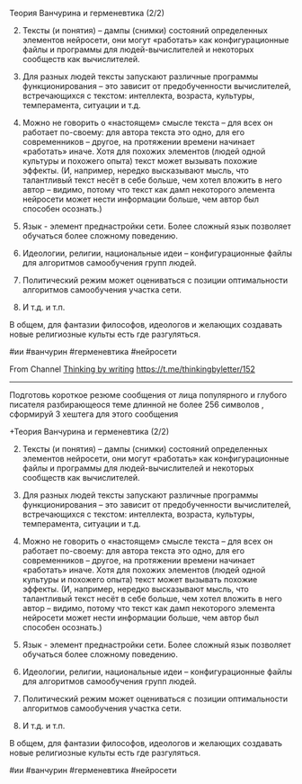 Теория Ванчурина и герменевтика (2/2)

2. Тексты (и понятия) – дампы (снимки) состояний определенных элементов нейросети, они могут «работать» как конфигурационные файлы и программы для людей-вычислителей и некоторых сообществ как вычислителей.

2. Для разных людей тексты запускают различные программы функционирования – это зависит от предобученности вычислителей, встречающихся с текстом: интеллекта, возраста, культуры, темперамента, ситуации и т.д.

2. Можно не говорить о «настоящем» смысле текста – для всех он работает по-своему: для автора текста это одно, для его современников – другое, на протяжении времени начинает «работать» иначе. Хотя для похожих элементов (людей одной культуры и похожего опыта) текст может вызывать похожие эффекты. (И, например, нередко высказывают мысль, что талантливый текст несёт в себе больше, чем хотел вложить в него автор – видимо, потому что текст как дамп некоторого элемента нейросети может нести информации больше, чем автор был способен осознать.)

2. Язык - элемент преднастройки сети. Более сложный язык позволяет обучаться более сложному поведению.

2. Идеологии, религии, национальные идеи – конфигурационные файлы для алгоритмов самообучения групп людей.

2. Политический режим может оцениваться с позиции оптимальности алгоритмов самообучения участка сети.

2. И т.д. и т.п.

В общем, для фантазии философов, идеологов и желающих создавать новые религиозные культы есть где разгуляться.

\#ии #ванчурин #герменевтика #нейросети

From Channel 
[Thinking by writing](/404)
https://t.me/thinkingbyletter/152

---

Подготовь короткое резюме сообщения от лица популярного и глубого писателя разбирающеося теме длинной не более 256 символов , сформируй 3 хештега для этого сообщения 

+Теория Ванчурина и герменевтика (2/2)

2. Тексты (и понятия) – дампы (снимки) состояний определенных элементов нейросети, они могут «работать» как конфигурационные файлы и программы для людей-вычислителей и некоторых сообществ как вычислителей.

2. Для разных людей тексты запускают различные программы функционирования – это зависит от предобученности вычислителей, встречающихся с текстом: интеллекта, возраста, культуры, темперамента, ситуации и т.д.

2. Можно не говорить о «настоящем» смысле текста – для всех он работает по-своему: для автора текста это одно, для его современников – другое, на протяжении времени начинает «работать» иначе. Хотя для похожих элементов (людей одной культуры и похожего опыта) текст может вызывать похожие эффекты. (И, например, нередко высказывают мысль, что талантливый текст несёт в себе больше, чем хотел вложить в него автор – видимо, потому что текст как дамп некоторого элемента нейросети может нести информации больше, чем автор был способен осознать.)

2. Язык - элемент преднастройки сети. Более сложный язык позволяет обучаться более сложному поведению.

2. Идеологии, религии, национальные идеи – конфигурационные файлы для алгоритмов самообучения групп людей.

2. Политический режим может оцениваться с позиции оптимальности алгоритмов самообучения участка сети.

2. И т.д. и т.п.

В общем, для фантазии философов, идеологов и желающих создавать новые религиозные культы есть где разгуляться.

\#ии #ванчурин #герменевтика #нейросети
